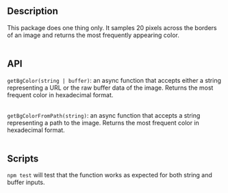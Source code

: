 ## Description

This package does one thing only. It samples 20 pixels across the borders of an image and returns the most frequently appearing color.
<br/><br/>

## API

`getBgColor(string | buffer)`: an async function that accepts either a string representing a URL or the raw buffer data of the image. Returns the most frequent color in hexadecimal format.
<br/><br/>

`getBgColorFromPath(string)`: an async function that accepts a string representing a path to the image. Returns the most frequent color in hexadecimal format.
<br/><br/>

## Scripts

`npm test` will test that the function works as expected for both string and buffer inputs.
<br/><br/>

